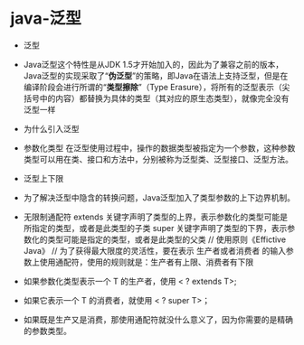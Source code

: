 # java-泛型

- 泛型

- Java泛型这个特性是从JDK 1.5才开始加入的，因此为了兼容之前的版本，Java泛型的实现采取了“**伪泛型**”的策略，即Java在语法上支持泛型，但是在编译阶段会进行所谓的“**类型擦除**”（Type Erasure），将所有的泛型表示（尖括号中的内容）都替换为具体的类型（其对应的原生态类型），就像完全没有泛型一样

- 为什么引入泛型

- 参数化类型 在泛型使用过程中，操作的数据类型被指定为一个参数，这种参数类型可以用在类、接口和方法中，分别被称为泛型类、泛型接口、泛型方法。

- 泛型上下限

- 为了解决泛型中隐含的转换问题，Java泛型加入了类型参数的上下边界机制。

-  无限制通配符 extends 关键字声明了类型的上界，表示参数化的类型可能是所指定的类型，或者是此类型的子类 super 关键字声明了类型的下界，表示参数化的类型可能是指定的类型，或者是此类型的父类 // 使用原则《Effictive Java》 // 为了获得最大限度的灵活性，要在表示 生产者或者消费者 的输入参数上使用通配符，使用的规则就是：生产者有上限、消费者有下限 

-  如果参数化类型表示一个 T 的生产者，使用 < ? extends T>;

-  如果它表示一个 T 的消费者，就使用 < ? super T>； 

- 如果既是生产又是消费，那使用通配符就没什么意义了，因为你需要的是精确的参数类型。